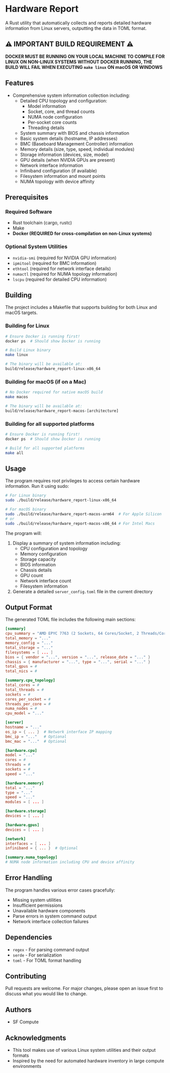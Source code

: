 # Hardware Report
A Rust utility that automatically collects and reports detailed hardware information from Linux servers, outputting the data in TOML format.

## ⚠️ IMPORTANT BUILD REQUIREMENT ⚠️
**DOCKER MUST BE RUNNING ON YOUR LOCAL MACHINE TO COMPILE FOR LINUX ON NON-LINUX SYSTEMS**
**WITHOUT DOCKER RUNNING, THE BUILD WILL FAIL WHEN EXECUTING `make linux` ON macOS OR WINDOWS**

## Features
- Comprehensive system information collection including:
    - Detailed CPU topology and configuration:
        - Model information
        - Socket, core, and thread counts
        - NUMA node configuration
        - Per-socket core counts
        - Threading details
    - System summary with BIOS and chassis information
    - Basic system details (hostname, IP addresses)
    - BMC (Baseboard Management Controller) information
    - Memory details (size, type, speed, individual modules)
    - Storage information (devices, size, model)
    - GPU details (when NVIDIA GPUs are present)
    - Network interface information
    - Infiniband configuration (if available)
    - Filesystem information and mount points
    - NUMA topology with device affinity

## Prerequisites
### Required Software
- Rust toolchain (cargo, rustc)
- Make
- **Docker (REQUIRED for cross-compilation on non-Linux systems)**

### Optional System Utilities
- `nvidia-smi` (required for NVIDIA GPU information)
- `ipmitool` (required for BMC information)
- `ethtool` (required for network interface details)
- `numactl` (required for NUMA topology information)
- `lscpu` (required for detailed CPU information)

## Building
The project includes a Makefile that supports building for both Linux and macOS targets.

### Building for Linux
```bash
# Ensure Docker is running first!
docker ps  # Should show Docker is running

# Build Linux binary
make linux

# The binary will be available at:
build/release/hardware_report-linux-x86_64
```

### Building for macOS (if on a Mac)
```bash
# No Docker required for native macOS build
make macos

# The binary will be available at:
build/release/hardware_report-macos-[architecture]
```

### Building for all supported platforms
```bash
# Ensure Docker is running first!
docker ps  # Should show Docker is running

# Build for all supported platforms
make all
```

## Usage
The program requires root privileges to access certain hardware information. Run it using sudo:

```bash
# For Linux binary
sudo ./build/release/hardware_report-linux-x86_64

# For macOS binary
sudo ./build/release/hardware_report-macos-arm64  # For Apple Silicon
# or
sudo ./build/release/hardware_report-macos-x86_64 # For Intel Macs
```

The program will:
1. Display a summary of system information including:
    - CPU configuration and topology
    - Memory configuration
    - Storage capacity
    - BIOS information
    - Chassis details
    - GPU count
    - Network interface count
    - Filesystem information
2. Generate a detailed `server_config.toml` file in the current directory

## Output Format
The generated TOML file includes the following main sections:

```toml
[summary]
cpu_summary = "AMD EPYC 7763 (2 Sockets, 64 Cores/Socket, 2 Threads/Core, 8 NUMA Nodes)"
total_memory = "..."
memory_config = "..."
total_storage = "..."
filesystems = [ ... ]
bios = { vendor = "...", version = "...", release_date = "..." }
chassis = { manufacturer = "...", type = "...", serial = "..." }
total_gpus = #
total_nics = #

[summary.cpu_topology]
total_cores = #
total_threads = #
sockets = #
cores_per_socket = #
threads_per_core = #
numa_nodes = #
cpu_model = "..."

[server]
hostname = "..."
os_ip = { ... }  # Network interface IP mapping
bmc_ip = "..."   # Optional
bmc_mac = "..."  # Optional

[hardware.cpu]
model = "..."
cores = #
threads = #
sockets = #
speed = "..."

[hardware.memory]
total = "..."
type = "..."
speed = "..."
modules = [ ... ]

[hardware.storage]
devices = [ ... ]

[hardware.gpus]
devices = [ ... ]

[network]
interfaces = [ ... ]
infiniband = { ... }  # Optional

[summary.numa_topology]
# NUMA node information including CPU and device affinity
```

## Error Handling
The program handles various error cases gracefully:
- Missing system utilities
- Insufficient permissions
- Unavailable hardware components
- Parse errors in system command output
- Network interface collection failures

## Dependencies
- `regex` - For parsing command output
- `serde` - For serialization
- `toml` - For TOML format handling

## Contributing
Pull requests are welcome. For major changes, please open an issue first to discuss what you would like to change.

## Authors
- SF Compute

## Acknowledgments
- This tool makes use of various Linux system utilities and their output formats
- Inspired by the need for automated hardware inventory in large compute environments
